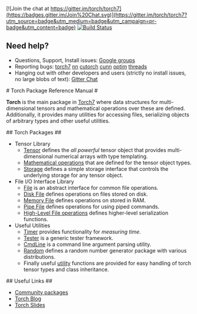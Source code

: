 [![Join the chat at https://gitter.im/torch/torch7](https://badges.gitter.im/Join%20Chat.svg)](https://gitter.im/torch/torch7?utm_source=badge&utm_medium=badge&utm_campaign=pr-badge&utm_content=badge)
[![Build Status](https://travis-ci.org/torch/torch7.svg)](https://travis-ci.org/torch/torch7)

## Need help? ##

* Questions, Support, Install issues: [Google groups](https://groups.google.com/forum/#!forum/torch7)
* Reporting bugs: [torch7](https://github.com/torch/torch7/issues) [nn](https://github.com/torch/nn/issues) [cutorch](https://github.com/torch/cutorch/issues) [cunn](https://github.com/torch/cutorch/issues) [optim](https://github.com/torch/optim/issues) [threads](https://github.com/torch/threads/issues)
* Hanging out with other developers and users (strictly no install issues, no large blobs of text): [Gitter Chat](https://gitter.im/torch/torch7)

<a name="torch.reference.dok"/>
# Torch Package Reference Manual #

__Torch__ is the main package in [Torch7](http://torch.ch) where data
structures for multi-dimensional tensors and mathematical operations
over these are defined. Additionally, it provides many utilities for
accessing files, serializing objects of arbitrary types and other
useful utilities.

<a name="torch.overview.dok"/>
## Torch Packages ##

  * Tensor Library
    * [Tensor](doc/tensor.md) defines the _all powerful_ tensor object that provides multi-dimensional numerical arrays with type templating.
    * [Mathematical operations](doc/maths.md) that are defined for the tensor object types.
    * [Storage](doc/storage.md) defines a simple storage interface that controls the underlying storage for any tensor object.
  * File I/O Interface Library
    * [File](doc/file.md) is an abstract interface for common file operations.
    * [Disk File](doc/diskfile.md) defines operations on files stored on disk.
    * [Memory File](doc/memoryfile.md) defines operations on stored in RAM.
    * [Pipe File](doc/pipefile.md) defines operations for using piped commands.
    * [High-Level File operations](doc/serialization.md) defines higher-level serialization functions.
  * Useful Utilities
    * [Timer](doc/timer.md) provides functionality for _measuring time_.
    * [Tester](doc/tester.md) is a generic tester framework.
    * [CmdLine](doc/cmdline.md) is a command line argument parsing utility.
    * [Random](doc/random.md) defines a random number generator package with various distributions.
    * Finally useful [utility](doc/utility.md) functions are provided for easy handling of torch tensor types and class inheritance.

<a name="torch.links.dok"/>
## Useful Links ##

  * [Community packages](https://github.com/torch/torch7/wiki/Cheatsheet)
  * [Torch Blog](http://torch.ch/blog/)
  * [Torch Slides](https://github.com/soumith/cvpr2015/blob/master/cvpr-torch.pdf)

